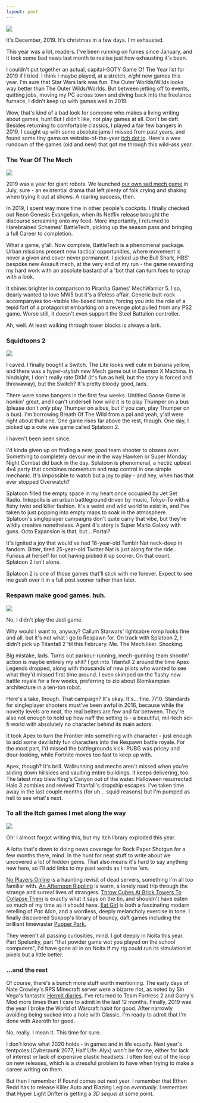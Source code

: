 ```yaml
---
layout: post
---
```


![](https://raw.githubusercontent.com/ScarletCatalie/ScarletCatalie.github.io/master/assets/header-2019.jpg)

It's December, 2019. It's christmas in a few days. I'm exhausted.

This year was a lot, readers. I've been running on fumes since January, and it took some bad news last month to realise just how exhausting it's been.

I couldn't put together an actual, capital-GOTY Game Of The Year list for 2019 if I tried. I think I maybe played, at a stretch, *eight* new games this year. I'm sure that Star Wars lark was fun. The Outer Worlds/Wilds looks way better than The Outer Wilds/Worlds. But between jetting off to events, quitting jobs, moving my PC across town and diving back into the freelance furnace, I didn't keep up with games well in 2019.

Wow, that's kind of a bad look for someone who makes a living writing about games, huh! But I didn't like, not play games at all. Don't be daft. Besides returning to comfortable classics, I played a fair few bangers in 2019. I caught up with some absolute jams I missed from past years, and found some tiny gems on website-of-the-year <a href="http://itch.io">itch dot io</a>. Here's a wee rundown of the games (old and new) that got me through this wild-ass year.

<h3>The Year Of The Mech</h3>

![](https://raw.githubusercontent.com/ScarletCatalie/ScarletCatalie.github.io/master/assets/Battletech.jpg)

2019 was a year for giant robots. We launched <a href="https://itch.io/b/343/can-androids-pray">our own sad mech game</a> in July, sure - an existential drama that left plenty of folk crying and shaking when trying it out at shows. A roaring success, then.

In 2019, I spent way more time in other people's cockpits. I finally checked out Neon Genesis Evangelion, when its Netflix release brought the discourse screaming onto my feed. More importantly, I returned to Harebrained Schemes' BattleTech, picking up the season pass and bringing a full Career to completion.

What a game, y'all. Now complete, BattleTech is a phenomenal package. Urban missions present new tactical opportunities, where movement is never a given and cover never permanent. I picked up the Bull Shark, HBS' bespoke new Assault mech, at the very end of my run - the game rewarding my hard work with an absolute bastard of a 'bot that can turn foes to scrap with a look.

It shines brighter in comparison to Piranha Games' MechWarrior 5. I so, dearly wanted to love MW5 but it's a lifeless affair. Generic butt-rock accompanyies too-visible tile-based terrain, forcing you into the role of a tepid fart of a protagonist embarking on a revenge plot pulled from any PS2 game. Worse still, it doesn't even support the Steel Battalion controller.

Ah, well. At least walking through tower blocks is always a lark.

<h3>Squidtoons 2</h3>

![](https://raw.githubusercontent.com/ScarletCatalie/ScarletCatalie.github.io/master/assets/Splatoon.jpg)

I caved. I finally bought a Switch. The Lite looks well cute in banana yellow, and there was a hyper-stylish new Mech game out in Daemon X Machina. In hindsight, I don't really rate DXM (it's fun as hell, but the story is forced and throwaway), but the Switch? It's pretty bloody good, lads.

There were some bangers in the first few weeks. Untitled Goose Game is honkin' great, and I can't undersell how wild it is to play Thumper on a bus (please don't *only* play Thumper on a bus, but if you can, play Thumper on a bus). I'm borrowing Breath Of The Wild from a pal and yeah, y'all were right about that one. One game rises far above the rest, though. One day, I picked up a cute wee game called Splatoon 2.

I haven't been seen since.

I'd kinda given up on finding a new, *good* team shooter to obsess over. Something to completely devour me in the way Hawken or Super Monday Night Combat did back in the day. Splatoon is phenomenal, a hectic upbeat 4v4 party that combines momentum and map control in one simple mechanic. It's impossible to watch but a joy to play - and hey, when has that ever stopped Overwatch?

Splatoon filled the empty space in my heart once occupied by Jet Set Radio. Inkopolis is an urban battleground driven by music, Tokyo-To with a fishy twist and killer fashion. It's a weird and wild world to exist in, and I've taken to just popping into empty maps to soak in the atmosphere. Splatoon's singleplayer campaigns don't quite carry that vibe, but they're wildly creative nonetheless. Agent 4's story is Super Mario Galaxy with guns. Octo Expansion is that, but... Portal?  

It's ignited a joy that would've had 18-year-old Tumblr Nat neck-deep in fandom. Bitter, tired 25-year-old Twitter Nat is just along for the ride. Furious at herself for not having picked it up sooner. On that count, Splatoon 2 isn't alone.

Splatoon 2 is one of those games that'll stick with me forever. Expect to see me gush over it in a full post sooner rather than later.

<h3>Respawn make good games. huh.</h3>

![](https://raw.githubusercontent.com/ScarletCatalie/ScarletCatalie.github.io/master/assets/Titanfall%202.jpg)

No, I didn't play the Jedi game.

Why would I want to, anyway? Callum Starwars' lightsabre romp looks fine and all, but it's not what I go to Respawn for. On track with Splatoon 2, I didn't pick up Titanfall 2 'til this February. Me. The Mech liker. Shocking.

Big mistake, lads. Turns out parkour-running, mech-gunning team shootin' action is maybe entirely my shit? I got into Titanfall 2 around the time Apex Legends dropped, along with thousands of new pilots who wanted to see what they'd missed first time around. I even skimped on the flashy new battle royale for a few weeks, preferring to zip about Blomkampian architecture in a ten-ton robot.

Here's a take, though. That campaign? It's okay. It's... fine. 7/10. Standards for singleplayer shooters must've been awful in 2016, because while the novelty levels are neat, the real belters are few and far between. They're also not enough to hold up how naff the setting is - a beautiful, mil-tech sci-fi world with absolutely no character behind its main actors.

It took Apex to turn the Frontier into something with character - just enough to add some devilishly fun characters into the Respawn battle royale. For the most part, I'd missed the battlegrounds kick: PUBG was pricey and dour-looking, while Fortnite moves too fast to keep up with.

Apex, though? It's brill. Wallrunning and mechs aren't missed when you're sliding down hillsides and vaulting entire buildings. It keeps delivering, too. The latest map blew King's Canyon out of the water. Halloween resurrected Halo 3 zombies and revived Titanfall's dropship escapes. I've taken time away in the last couple months (for uh... squid reasons) but I'm pumped as hell to see what's next.

<h3>To all the Itch games I met along the way</h3>

![](https://raw.githubusercontent.com/ScarletCatalie/ScarletCatalie.github.io/master/assets/Afternoon-rippling-lesbians.jpg)

Oh! I almost forgot writing this, but my Itch library exploded this year.

A lotta that's down to doing news coverage for Rock Paper Shotgun for a few months there, mind. In the hunt for neat stuff to write about we uncovered a lot of hidden gems. That also means it's hard to say anything new here, so I'll add links to my past words as I name 'em.

<a href="https://www.rockpapershotgun.com/2019/11/06/no-players-online-offers-free-spooks-on-the-empty-servers-of-a-dead-multiplayer-game/">No Players Online</a> is a haunting revisit of dead servers, something I'm all too familiar with. <a href="https://www.rockpapershotgun.com/2019/09/09/an-afternoon-rippling-wants-to-take-you-on-a-very-peculiar-hike/">An Afternoon Rippling</a> is warm, a lonely road trip through the strange and surreal lives of strangers. <a href="https://www.rockpapershotgun.com/2019/09/24/throw-cubes-into-brick-towers-to-collapse-them-thats-it-thats-the-game/">Throw Cubes At Brick Towers To Collapse Them</a> is exactly what it says on the tin, and shouldn't have eaten so much of my time as it should have. <a href="https://www.rockpapershotgun.com/2019/09/23/eat-girl-is-an-anxious-rework-of-a-familiar-labyrinth/">Eat Girl</a> is both a fascinating modern retelling of *Pac Man*, and a wordless, deeply melancholy exercise in tone. I finally discovered Sokpop's library of bouncy, daft games including the brilliant timewaster <a href="https://www.rockpapershotgun.com/2019/11/12/pupper-park-lets-you-muck-around-as-a-dog-for-10-minutes/">Pupper Park.</a>

They weren't all passing curiosities, mind. I got deeply in Noita this year. Part Spelunky, part "that powder game wot you played on the school computers", I'd have gone all in on Noita if my rig could run its simulationist pixels but a little better.


<h3>...and the rest</h3>

Of course, there's a bunch more stuff worth mentioning. The early days of Nate Crowley's RPS Minecraft server were a bizarre riot, as noted by Sin Vega's fantastic <a href="https://www.rockpapershotgun.com/tag/hounded-out/">Hermit diaries</a>. I've returned to Team Fortress 2 and Garry's Mod more times than I care to admit in the last 12 months. Finally, 2019 was the year I broke the World of Warcraft habit for good. After narrowly avoiding being sucked into a hole with Classic, I'm ready to admit that I'm done with Azeroth for good.

No, really. I mean it. This time for sure.

I don't know what 2020 holds - in games and in life equally. Next year's tentpoles (Cyberpunk 2077, Half Life: Alyx) won't be for me, either for lack of interest or lack of expensive plastic headsets. I often feel out of the loop on new releases, which is a stressful problem to have when trying to make a career writing on them.

But then I remember If Found comes out next year. I remember that Ethen Redd has to release Killer Auto and Blazing Legion *eventually*. I remember that Hyper Light Drifter is getting a *3D sequel* at some point.
